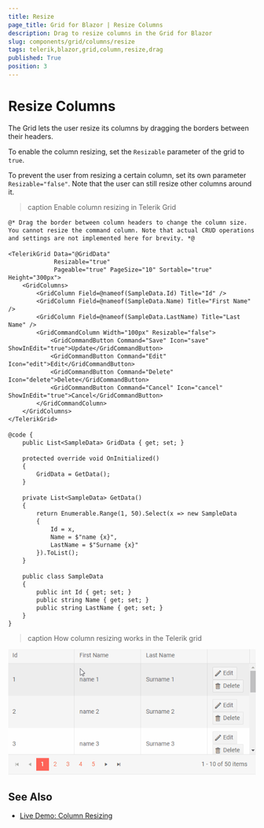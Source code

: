 ```yaml
---
title: Resize
page_title: Grid for Blazor | Resize Columns
description: Drag to resize columns in the Grid for Blazor
slug: components/grid/columns/resize
tags: telerik,blazor,grid,column,resize,drag
published: True
position: 3
---
```


# Resize Columns

The Grid lets the user resize its columns by dragging the borders between their headers.

To enable the column resizing, set the `Resizable` parameter of the grid to `true`.

To prevent the user from resizing a certain column, set its own parameter `Resizable="false"`. Note that the user can still resize other columns around it.

>caption Enable column resizing in Telerik Grid

````CSHTML
@* Drag the border between column headers to change the column size. You cannot resize the command column. Note that actual CRUD operations and settings are not implemented here for brevity. *@

<TelerikGrid Data="@GridData"
             Resizable="true"
             Pageable="true" PageSize="10" Sortable="true" Height="300px">
    <GridColumns>
        <GridColumn Field=@nameof(SampleData.Id) Title="Id" />
        <GridColumn Field=@nameof(SampleData.Name) Title="First Name" />
        <GridColumn Field=@nameof(SampleData.LastName) Title="Last Name" />
        <GridCommandColumn Width="100px" Resizable="false">
            <GridCommandButton Command="Save" Icon="save" ShowInEdit="true">Update</GridCommandButton>
            <GridCommandButton Command="Edit" Icon="edit">Edit</GridCommandButton>
            <GridCommandButton Command="Delete" Icon="delete">Delete</GridCommandButton>
            <GridCommandButton Command="Cancel" Icon="cancel" ShowInEdit="true">Cancel</GridCommandButton>
        </GridCommandColumn>
    </GridColumns>
</TelerikGrid>

@code {
    public List<SampleData> GridData { get; set; }

    protected override void OnInitialized()
    {
        GridData = GetData();
    }

    private List<SampleData> GetData()
    {
        return Enumerable.Range(1, 50).Select(x => new SampleData
        {
            Id = x,
            Name = $"name {x}",
            LastName = $"Surname {x}"
        }).ToList();
    }

    public class SampleData
    {
        public int Id { get; set; }
        public string Name { get; set; }
        public string LastName { get; set; }
    }
}
````


>caption How column resizing works in the Telerik grid

![](images/column-resize-preview.gif)

## See Also

  * [Live Demo: Column Resizing](https://demos.telerik.com/blazor-ui/grid/column-resizing)

